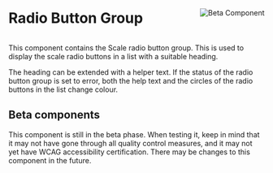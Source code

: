 <div style="display: inline-flex; align-items: center; justify-content: space-between; width: 100%;">
    <h1>Radio Button Group</h1>
    <img src="assets/beta.png" alt="Beta Component" />
</div>

This component contains the Scale radio button group. This is used to display the scale radio buttons in a list with a suitable heading.

The heading can be extended with a helper text. If the status of the radio button group is set to error, both the help text and the circles of the radio buttons in the list change colour.

## Beta components

This component is still in the beta phase. When testing it, keep in mind that it may not have gone through all quality control measures, and it may not yet have WCAG accessibility certification. There may be changes to this component in the future.
